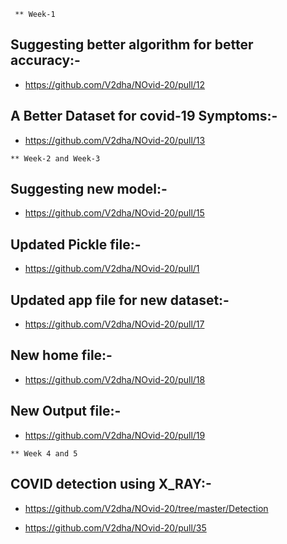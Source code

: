     ** Week-1

## Suggesting better algorithm for better accuracy:-

  * https://github.com/V2dha/NOvid-20/pull/12


## A Better Dataset for covid-19 Symptoms:-

   * https://github.com/V2dha/NOvid-20/pull/13


    ** Week-2 and Week-3


## Suggesting new model:-

   * https://github.com/V2dha/NOvid-20/pull/15  


## Updated Pickle file:-

   * https://github.com/V2dha/NOvid-20/pull/1


## Updated app file for new dataset:-

   * https://github.com/V2dha/NOvid-20/pull/17


## New home file:-

   * https://github.com/V2dha/NOvid-20/pull/18

## New Output file:-

   * https://github.com/V2dha/NOvid-20/pull/19

    ** Week 4 and 5 

## COVID detection using X_RAY:-

   * https://github.com/V2dha/NOvid-20/tree/master/Detection
   
   * https://github.com/V2dha/NOvid-20/pull/35